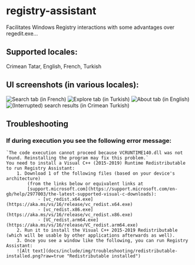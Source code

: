 # registry-assistant
Facilitates Windows Registry interactions with some advantages over regedit.exe... 

## Supported locales:
Crimean Tatar, English, French, Turkish

## UI screenshots (in various locales):
![Search tab (in French)](docs/include/img/intro/rechercher.fr.png)
![Explore tab (in Turkish)](docs/include/img/intro/browsing.tr.png)
![About tab (in English)](docs/include/img/intro/about.en.png)
![(Interrupted) search results (in Crimean Turkish)](docs/include/img/intro/search_results.crh.png)

## Troubleshooting
### If during execution you see the following error message:
	`The code execution cannot proceed because VCRUNTIME140.dll was not found. Reinstalling the program may fix this problem.`
	You need to install a Visual C++ (2015-2019) Runtime Redistributable to run Registry Assistant:
		1. Download 1 of the following files (based on your device's architecture)
			(from the links below or equivalent links at 
			[support.microsoft.com](https://support.microsoft.com/en-gb/help/2977003/the-latest-supported-visual-c-downloads):
				- [vc_redist.x64.exe](https://aka.ms/vs/16/release/vc_redist.x64.exe)
				- [vc_redist.x86.exe](https://aka.ms/vs/16/release/vc_redist.x86.exe)
				- [VC_redist.arm64.exe](https://aka.ms/vs/16/release/VC_redist.arm64.exe)
		2. Run it to install the Visual C++ 2015-2019 Redistributable (which will be usable by other applications afterwards as well).
		3. Once you see a window like the following, you can run Registry Assistant:
		![Alt text](docs/include/img/troubleshooting/redistributable-installed.png?raw=true "Redistributable installed")


